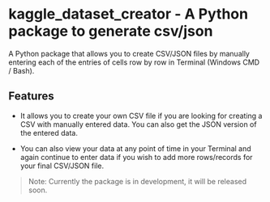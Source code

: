 # kaggle_dataset_creator - A  Python package to generate csv/json

A Python package that allows you to create CSV/JSON files by manually entering each
of the entries of cells row by row in Terminal (Windows CMD / Bash).

## Features

+ It allows you to create your own CSV file if you are looking for creating a CSV with manually entered data. You can also get the JSON version of the entered data.

+ You can also view your data at any point of time in your Terminal and again continue 
to enter data if you wish to add more rows/records for your final CSV/JSON file.

> Note: Currently the package is in development, it will be released soon.

